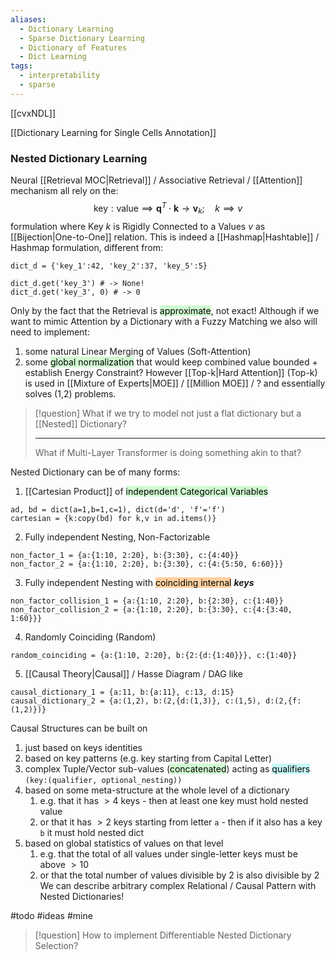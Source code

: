 ```yaml
---
aliases:
  - Dictionary Learning
  - Sparse Dictionary Learning
  - Dictionary of Features
  - Dict Learning
tags:
  - interpretability
  - sparse
---
```

[[cvxNDL]]

[[Dictionary Learning for Single Cells Annotation]]


### Nested Dictionary Learning
Neural [[Retrieval MOC|Retrieval]] / Associative Retrieval / [[Attention]] mechanism all rely on the:
$$\text{key}:\text{value} \implies \mathbf{q}^T\cdot\mathbf{k}\rightarrow \mathbf{v}_k;\quad k\implies v$$
formulation where Key $k$ is Rigidly Connected to a Values $v$ as [[Bijection|One-to-One]] relation.
This is indeed a [[Hashmap|Hashtable]] / Hashmap formulation, different from:
```
dict_d = {'key_1':42, 'key_2':37, 'key_5':5}

dict_d.get('key_3') # -> None!
dict_d.get('key_3', 0) # -> 0
```
Only by the fact that the  Retrieval is <mark style="background: #BBFABBA6;">approximate</mark>, not exact!
Although if we want to mimic Attention by a Dictionary with a Fuzzy Matching we also will need to implement:
1. some natural Linear Merging of Values (Soft-Attention)
2. some <mark style="background: #BBFABBA6;">global normalization</mark> that would keep combined value bounded + establish Energy Constraint?
However [[Top-k|Hard Attention]]  (Top-k) is used in [[Mixture of Experts|MOE]] / [[Million MOE]] / ? and essentially solves (1,2) problems.

> [!question]
> What if we try to model not just a flat dictionary but a [[Nested]] Dictionary?
> 
> ---
> What if Multi-Layer Transformer is doing something akin to that?

Nested Dictionary can be of many forms:
1. [[Cartesian Product]] of <mark style="background: #BBFABBA6;">independent Categorical Variables</mark>
```
ad, bd = dict(a=1,b=1,c=1), dict(d='d', 'f'='f')
cartesian = {k:copy(bd) for k,v in ad.items()}
```
2. Fully independent Nesting, Non-Factorizable 
```
non_factor_1 = {a:{1:10, 2:20}, b:{3:30}, c:{4:40}}
non_factor_2 = {a:{1:10, 2:20}, b:{3:30}, c:{4:{5:50, 6:60}}}
```
3. Fully independent Nesting with <mark style="background: #FFB86CA6;">coinciding internal</mark> ***keys***
```
non_factor_collision_1 = {a:{1:10, 2:20}, b:{2:30}, c:{1:40}}
non_factor_collision_2 = {a:{1:10, 2:20}, b:{3:30}, c:{4:{3:40, 1:60}}}
```
4. Randomly Coinciding (Random)
```
random_coinciding = {a:{1:10, 2:20}, b:{2:{d:{1:40}}}, c:{1:40}}
```
5. [[Causal Theory|Causal]] / Hasse Diagram / DAG like
```
causal_dictionary_1 = {a:11, b:{a:11}, c:13, d:15}
causal_dictionary_2 = {a:(1,2), b:(2,{d:(1,3)}, c:(1,5), d:(2,{f:(1,2)})}
```
Causal Structures can be built on 
1. just based on keys identities 
2. based on key patterns (e.g. key starting from Capital Letter)
3. complex Tuple/Vector sub-values (<mark style="background: #BBFABBA6;">concatenated</mark>) acting as <mark style="background: #ABF7F7A6;">qualifiers</mark> `(key:(qualifier, optional_nesting))`
4. based on some meta-structure at the whole level of a dictionary
	1. e.g. that it has $>4$ keys - then at least one key must hold nested value
	2. or that it has $>2$ keys starting from letter `a` - then if it also has a key `b` it must hold nested dict
5. based on global statistics of values on that level
	1. e.g. that the total of all values under single-letter keys must be above $>10$ 
	2. or that the total number of values divisible by $2$ is also divisible by $2$ 
We can describe arbitrary complex Relational / Causal Pattern with Nested Dictionaries! 

#todo #ideas #mine 
> [!question]
> How to implement Differentiable Nested Dictionary Selection?
